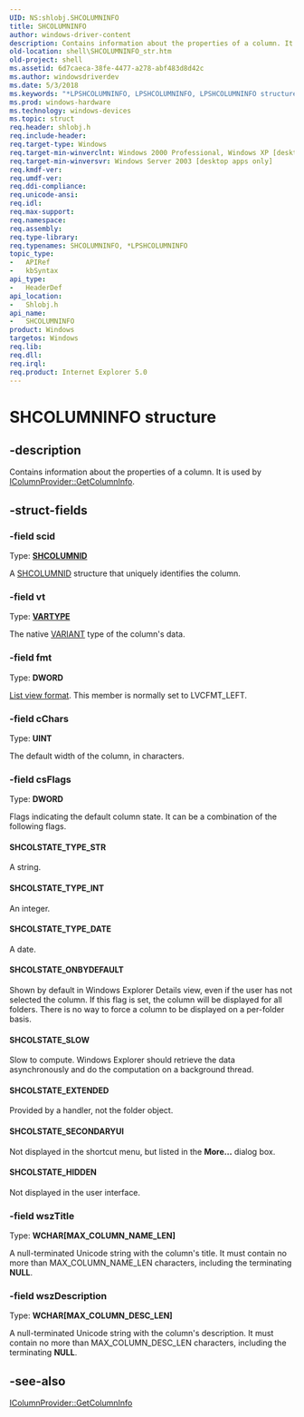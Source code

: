 ```yaml
---
UID: NS:shlobj.SHCOLUMNINFO
title: SHCOLUMNINFO
author: windows-driver-content
description: Contains information about the properties of a column. It is used by IColumnProvider::GetColumnInfo.
old-location: shell\SHCOLUMNINFO_str.htm
old-project: shell
ms.assetid: 6d7caeca-38fe-4477-a278-abf483d8d42c
ms.author: windowsdriverdev
ms.date: 5/3/2018
ms.keywords: "*LPSHCOLUMNINFO, LPSHCOLUMNINFO, LPSHCOLUMNINFO structure pointer [Windows Shell], SHCOLSTATE_EXTENDED, SHCOLSTATE_HIDDEN, SHCOLSTATE_ONBYDEFAULT, SHCOLSTATE_SECONDARYUI, SHCOLSTATE_SLOW, SHCOLSTATE_TYPE_DATE, SHCOLSTATE_TYPE_INT, SHCOLSTATE_TYPE_STR, SHCOLUMNINFO, SHCOLUMNINFO structure [Windows Shell], _win32_SHCOLUMNINFO_str, shell.SHCOLUMNINFO_str, shlobj/LPSHCOLUMNINFO, shlobj/SHCOLUMNINFO"
ms.prod: windows-hardware
ms.technology: windows-devices
ms.topic: struct
req.header: shlobj.h
req.include-header: 
req.target-type: Windows
req.target-min-winverclnt: Windows 2000 Professional, Windows XP [desktop apps only]
req.target-min-winversvr: Windows Server 2003 [desktop apps only]
req.kmdf-ver: 
req.umdf-ver: 
req.ddi-compliance: 
req.unicode-ansi: 
req.idl: 
req.max-support: 
req.namespace: 
req.assembly: 
req.type-library: 
req.typenames: SHCOLUMNINFO, *LPSHCOLUMNINFO
topic_type:
-	APIRef
-	kbSyntax
api_type:
-	HeaderDef
api_location:
-	Shlobj.h
api_name:
-	SHCOLUMNINFO
product: Windows
targetos: Windows
req.lib: 
req.dll: 
req.irql: 
req.product: Internet Explorer 5.0
---
```


# SHCOLUMNINFO structure


## -description


Contains information about the properties of a column. It is used by <a href="https://msdn.microsoft.com/87196252-3835-4828-ad0a-0edcafb286b7">IColumnProvider::GetColumnInfo</a>.


## -struct-fields




### -field scid

Type: <b><a href="https://msdn.microsoft.com/bf7b0e3b-527a-4ef5-894a-a7e1b7750e72">SHCOLUMNID</a></b>

A <a href="https://msdn.microsoft.com/bf7b0e3b-527a-4ef5-894a-a7e1b7750e72">SHCOLUMNID</a> structure that uniquely identifies the column.


### -field vt

Type: <b><a href="317b911b-1805-402d-a9cb-159546bc88b4">VARTYPE</a></b>

The native <a href="https://msdn.microsoft.com/library/windows/hardware/mt138335">VARIANT</a> type of the column's data.


### -field fmt

Type: <b>DWORD</b>


<a href="https://msdn.microsoft.com/6ffa287d-0284-43c9-80ff-b9c90a83e855">List view format</a>. This member is normally set to LVCFMT_LEFT.


### -field cChars

Type: <b>UINT</b>

The default width of the column, in characters.


### -field csFlags

Type: <b>DWORD</b>

Flags indicating the default column state. It can be a combination of the following flags.



#### SHCOLSTATE_TYPE_STR

A string.



#### SHCOLSTATE_TYPE_INT

An integer.



#### SHCOLSTATE_TYPE_DATE

A date.



#### SHCOLSTATE_ONBYDEFAULT

Shown by default in Windows Explorer Details view, even if the user has not selected the column. If this flag is set, the column will be displayed for all folders. There is no way to force a column to be displayed on a per-folder basis.



#### SHCOLSTATE_SLOW

Slow to compute. Windows Explorer should retrieve the data asynchronously and do the computation on a background thread.



#### SHCOLSTATE_EXTENDED

Provided by a handler, not the folder object.



#### SHCOLSTATE_SECONDARYUI

Not displayed in the shortcut menu, but listed in the <b>More...</b> dialog box.



#### SHCOLSTATE_HIDDEN

Not displayed in the user interface.


### -field wszTitle

Type: <b>WCHAR[MAX_COLUMN_NAME_LEN]</b>

A null-terminated Unicode string with the column's title. It must contain no more than MAX_COLUMN_NAME_LEN characters, including the terminating <b>NULL</b>.


### -field wszDescription

Type: <b>WCHAR[MAX_COLUMN_DESC_LEN]</b>

A null-terminated Unicode string with the column's description. It must contain no more than MAX_COLUMN_DESC_LEN characters, including the terminating <b>NULL</b>.


## -see-also




<a href="https://msdn.microsoft.com/87196252-3835-4828-ad0a-0edcafb286b7">IColumnProvider::GetColumnInfo</a>
 

 

